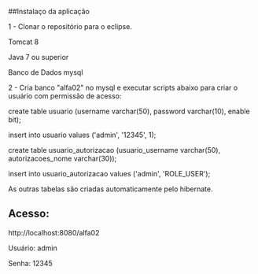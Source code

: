 ##Instalaço da aplicação

1 - Clonar o repositório para o eclipse.

 Tomcat 8
 
 Java 7 ou superior
 
 Banco de Dados mysql


2 - Cria banco "alfa02" no mysql e executar scripts abaixo para criar o usuário com permissão de acesso:

 create table usuario (username varchar(50), password varchar(10), enable bit);
 
 insert into usuario values ('admin', '12345', 1);
 
 create table usuario_autorizacao (usuario_username varchar(50), autorizacoes_nome varchar(30));
 
 insert into usuario_autorizacao values ('admin', 'ROLE_USER');
 
 
 As outras tabelas são criadas automaticamente pelo hibernate.



## Acesso:
http://localhost:8080/alfa02

Usuário: admin

Senha: 12345
